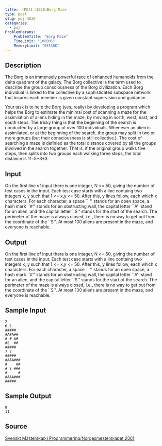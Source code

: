 ```yaml
---
title: 【POJ】[3026]Borg Maze
type: post
slug: poj-3026
categories:
  - poj
ProblemParams:
    ProblemTitle: "Borg Maze"
    TimeLimit: "1000MS"
    MemoryLimit: "65536K"
---
```


## Description

The Borg is an immensely powerful race of enhanced humanoids from the delta quadrant of the galaxy. The Borg collective is the term used to describe the group consciousness of the Borg civilization. Each Borg individual is linked to the collective by a sophisticated subspace network that insures each member is given constant supervision and guidance.  
  
Your task is to help the Borg (yes, really) by developing a program which helps the Borg to estimate the minimal cost of scanning a maze for the assimilation of aliens hiding in the maze, by moving in north, west, east, and south steps. The tricky thing is that the beginning of the search is conducted by a large group of over 100 individuals. Whenever an alien is assimilated, or at the beginning of the search, the group may split in two or more groups (but their consciousness is still collective.). The cost of searching a maze is definied as the total distance covered by all the groups involved in the search together. That is, if the original group walks five steps, then splits into two groups each walking three steps, the total distance is 11=5+3+3.

## Input

On the first line of input there is one integer, N <= 50, giving the number of test cases in the input. Each test case starts with a line containg two integers x, y such that 1 <= x,y <= 50. After this, y lines follow, each which x characters. For each character, a space \`\` '' stands for an open space, a hash mark \`\`#'' stands for an obstructing wall, the capital letter \`\`A'' stand for an alien, and the capital letter \`\`S'' stands for the start of the search. The perimeter of the maze is always closed, i.e., there is no way to get out from the coordinate of the \`\`S''. At most 100 aliens are present in the maze, and everyone is reachable.

## Output

On the first line of input there is one integer, N <= 50, giving the number of test cases in the input. Each test case starts with a line containg two integers x, y such that 1 <= x,y <= 50. After this, y lines follow, each which x characters. For each character, a space \`\` '' stands for an open space, a hash mark \`\`#'' stands for an obstructing wall, the capital letter \`\`A'' stand for an alien, and the capital letter \`\`S'' stands for the start of the search. The perimeter of the maze is always closed, i.e., there is no way to get out from the coordinate of the \`\`S''. At most 100 aliens are present in the maze, and everyone is reachable.

## Sample Input

```
2
6 5
##### 
#A#A##
# # A#
#S  ##
##### 
7 7
#####  
#AAA###
#    A#
# S ###
#     #
#AAA###
#####  

```

## Sample Output

```
8
11
```

## Source

[Svenskt Mästerskap i Programmering/Norgesmesterskapet 2001](http://poj.org/searchproblem?field=source&key=Svenskt+M%C3%A4sterskap+i+Programmering%2FNorgesmesterskapet+2001)
